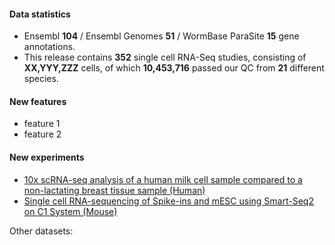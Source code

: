 #### Data statistics

- Ensembl **104** / Ensembl Genomes **51** / WormBase ParaSite **15** gene annotations.   
- This release contains **352** single cell RNA-Seq studies, consisting of **XX,YYY,ZZZ** cells, of which **10,453,716** passed our QC from **21** different species.

#### New features

- feature 1
- feature 2

#### New experiments

- [10x scRNA-seq analysis of a human milk cell sample compared to a non-lactating breast tissue sample (Human)](https://www.ebi.ac.uk/gxa/sc/experiments/E-MTAB-10885)
- [Single cell RNA-sequencing of Spike-ins and mESC using Smart-Seq2 on C1 System (Mouse)](https://www.ebi.ac.uk/gxa/sc/experiments/E-MTAB-5485)

Other datasets:
